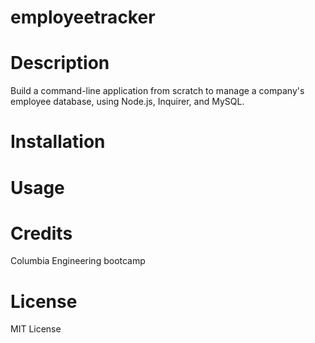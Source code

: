 # employeetracker
# Description
Build a command-line application from scratch to manage a company's employee database, using Node.js, Inquirer, and MySQL.

# Installation

# Usage

# Credits
Columbia Engineering bootcamp

# License
MIT License